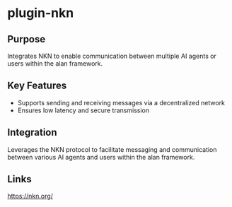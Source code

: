# plugin-nkn

## Purpose

Integrates NKN to enable communication between multiple AI agents or users within the alan framework.

## Key Features

- Supports sending and receiving messages via a decentralized network
- Ensures low latency and secure transmission

## Integration

Leverages the NKN protocol to facilitate messaging and communication between various AI agents and users within the alan framework.

## Links

https://nkn.org/
